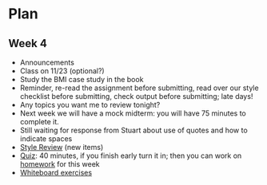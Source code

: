 # Plan
## Week 4

* Announcements
 * Class on 11/23 (optional?)
 * Study the BMI case study in the book
 * Reminder, re-read the assignment before submitting, read over our style checklist before submitting, check output before submitting; late days!
 * Any topics you want me to review tonight?
 * Next week we will have a mock midterm: you will have 75 minutes to complete it.
 * Still waiting for response from Stuart about use of quotes and how to indicate spaces
* [Style Review](../style.md) (new items)
* [Quiz](quiz.md): 40 minutes, if you finish early turn it in; then you can work on [homework](homework.md) for this week
* [Whiteboard exercises](exercises.md)
